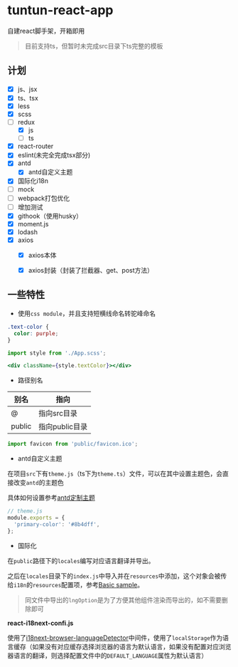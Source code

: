 # tuntun-react-app
自建react脚手架，开箱即用

> 目前支持ts，但暂时未完成src目录下ts完整的模板

## 计划

- [x] js、jsx
- [x] ts、tsx
- [x] less
- [x] scss
- [ ] redux
  - [x] js
  - [ ] ts
- [x] react-router
- [x] eslint(未完全完成tsx部分)
- [x] antd
  - [x] antd自定义主题

- [x] 国际化i18n
- [ ] mock
- [ ] webpack打包优化
- [ ] 增加测试
- [x] githook（使用husky）
- [x] moment.js
- [x] lodash
- [x] axios
  - [x] axios本体
  - [x] axios封装（封装了拦截器、get、post方法）


## 一些特性

- 使用`css module`，并且支持短横线命名转驼峰命名

```scss
.text-color {
  color: purple;
}
```

```jsx
import style from './App.scss';

<div className={style.textColor}></div>
```

- 路径别名

| 别名   | 指向           |
| ------ | -------------- |
| @      | 指向src目录    |
| public | 指向public目录 |

```jsx
import favicon from 'public/favicon.ico';
```

- antd自定义主题

在项目`src`下有`theme.js`（ts下为`theme.ts`）文件，可以在其中设置主题色，会直接改变`antd`的主题色

具体如何设置参考[antd定制主题](https://ant.design/docs/react/customize-theme-cn#Ant-Design-%E7%9A%84%E6%A0%B7%E5%BC%8F%E5%8F%98%E9%87%8F)

```js
// theme.js
module.exports = {
  'primary-color': '#8b4dff',
};
```

- 国际化

在`public`路径下的`locales`编写对应语言翻译并导出。

之后在`locales`目录下的`index.js`中导入并在`resources`中添加，这个对象会被传给`i18n`的`resources`配置项，参考[Basic sample](https://www.i18next.com/overview/getting-started#basic-sample)。

> 同文件中导出的`lngOption`是为了方便其他组件渲染而导出的，如不需要删除即可

**react-i18next-confi.js**

使用了[i18next-browser-languageDetector](https://github.com/i18next/i18next-browser-languageDetector)中间件，使用了`localStorage`作为语言缓存（如果没有对应缓存选择浏览器的语言为默认语言，如果没有配置对应浏览器语言的翻译，则选择配置文件中的`DEFAULT_LANGUAGE`属性为默认语言）
